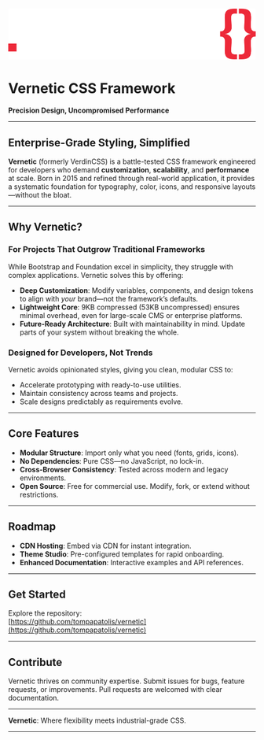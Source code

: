 ![Vernetic Logo](logo.svg)

# Vernetic CSS Framework  
**Precision Design, Uncompromised Performance**  

---

## Enterprise-Grade Styling, Simplified  
**Vernetic** (formerly VerdinCSS) is a battle-tested CSS framework engineered for developers who demand **customization**, **scalability**, and **performance** at scale. Born in 2015 and refined through real-world application, it provides a systematic foundation for typography, color, icons, and responsive layouts—without the bloat.  

---

## Why Vernetic?  

### For Projects That Outgrow Traditional Frameworks  
While Bootstrap and Foundation excel in simplicity, they struggle with complex applications. Vernetic solves this by offering:  

- **Deep Customization**: Modify variables, components, and design tokens to align with *your* brand—not the framework’s defaults.  
- **Lightweight Core**: 9KB compressed (53KB uncompressed) ensures minimal overhead, even for large-scale CMS or enterprise platforms.  
- **Future-Ready Architecture**: Built with maintainability in mind. Update parts of your system without breaking the whole.  

### Designed for Developers, Not Trends  
Vernetic avoids opinionated styles, giving you clean, modular CSS to:  
- Accelerate prototyping with ready-to-use utilities.  
- Maintain consistency across teams and projects.  
- Scale designs predictably as requirements evolve.  

---

## Core Features  

- **Modular Structure**: Import only what you need (fonts, grids, icons).  
- **No Dependencies**: Pure CSS—no JavaScript, no lock-in.  
- **Cross-Browser Consistency**: Tested across modern and legacy environments.  
- **Open Source**: Free for commercial use. Modify, fork, or extend without restrictions.  

---

## Roadmap  

- **CDN Hosting**: Embed via CDN for instant integration.  
- **Theme Studio**: Pre-configured templates for rapid onboarding.  
- **Enhanced Documentation**: Interactive examples and API references.  

---

## Get Started  

Explore the repository:  
[https://github.com/tompapatolis/vernetic](https://github.com/tompapatolis/vernetic)  

---

## Contribute  
Vernetic thrives on community expertise. Submit issues for bugs, feature requests, or improvements. Pull requests are welcomed with clear documentation.  

---

**Vernetic**: Where flexibility meets industrial-grade CSS.  

---  
